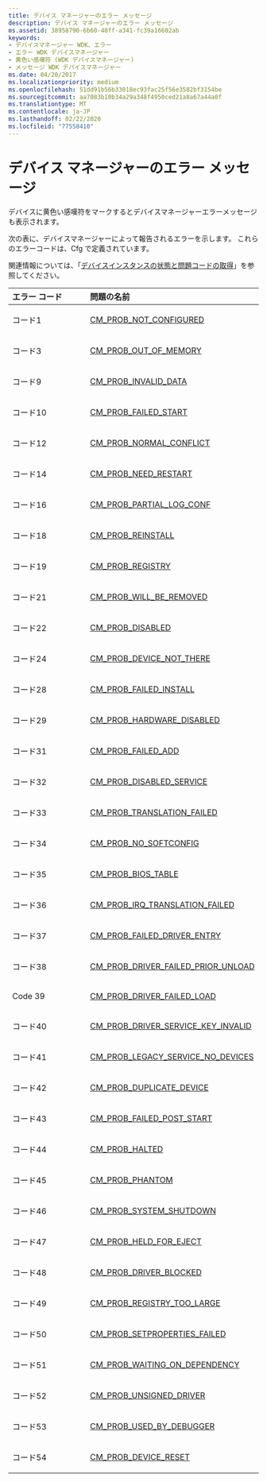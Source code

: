```yaml
---
title: デバイス マネージャーのエラー メッセージ
description: デバイス マネージャーのエラー メッセージ
ms.assetid: 38958790-6b60-48ff-a341-fc39a16602ab
keywords:
- デバイスマネージャー WDK、エラー
- エラー WDK デバイスマネージャー
- 黄色い感嘆符 (WDK デバイスマネージャー)
- メッセージ WDK デバイスマネージャー
ms.date: 04/20/2017
ms.localizationpriority: medium
ms.openlocfilehash: 51dd91b56b33018ec93fac25f56e3582bf3154be
ms.sourcegitcommit: aa7083b10b34a29a348f4950ced21a8a67a44a0f
ms.translationtype: MT
ms.contentlocale: ja-JP
ms.lasthandoff: 02/22/2020
ms.locfileid: "77558410"
---
```

# <a name="device-manager-error-messages"></a>デバイス マネージャーのエラー メッセージ





デバイスに黄色い感嘆符をマークするとデバイスマネージャーエラーメッセージも表示されます。

次の表に、デバイスマネージャーによって報告されるエラーを示します。 これらのエラーコードは、Cfg で定義されています。
 
関連情報については、「[デバイスインスタンスの状態と問題コードの取得](retrieving-the-status-and-problem-code-for-a-device-instance.md)」を参照してください。


<table>
<colgroup>
<col width="50%" />
<col width="50%" />
</colgroup>
<thead>
<tr class="header">
<th align="left">エラー コード</th>
<th align="left">問題の名前</th>
</tr>
</thead>
<tbody>
<tr class="odd">
<td align="left"><p>コード1</p></td>
<td align="left"><p><a href="cm-prob-not-configured.md" data-raw-source="[CM_PROB_NOT_CONFIGURED](cm-prob-not-configured.md)">CM_PROB_NOT_CONFIGURED</a></p></td>
</tr>
<tr class="even">
<td align="left"><p>コード3</p></td>
<td align="left"><p><a href="cm-prob-out-of-memory.md" data-raw-source="[CM_PROB_OUT_OF_MEMORY](cm-prob-out-of-memory.md)">CM_PROB_OUT_OF_MEMORY</a></p></td>
</tr>
<tr class="odd">
<td align="left"><p>コード9</p></td>
<td align="left"><p><a href="cm-prob-invalid-data.md" data-raw-source="[CM_PROB_INVALID_DATA](cm-prob-invalid-data.md)">CM_PROB_INVALID_DATA</a></p></td>
</tr>
<tr class="even">
<td align="left"><p>コード10</p></td>
<td align="left"><p><a href="cm-prob-failed-start.md" data-raw-source="[CM_PROB_FAILED_START](cm-prob-failed-start.md)">CM_PROB_FAILED_START</a></p></td>
</tr>
<tr class="odd">
<td align="left"><p>コード12</p></td>
<td align="left"><p><a href="cm-prob-normal-conflict.md" data-raw-source="[CM_PROB_NORMAL_CONFLICT](cm-prob-normal-conflict.md)">CM_PROB_NORMAL_CONFLICT</a></p></td>
</tr>
<tr class="even">
<td align="left"><p>コード14</p></td>
<td align="left"><p><a href="cm-prob-need-restart.md" data-raw-source="[CM_PROB_NEED_RESTART](cm-prob-need-restart.md)">CM_PROB_NEED_RESTART</a></p></td>
</tr>
<tr class="odd">
<td align="left"><p>コード16</p></td>
<td align="left"><p><a href="cm-prob-partial-log-conf.md" data-raw-source="[CM_PROB_PARTIAL_LOG_CONF](cm-prob-partial-log-conf.md)">CM_PROB_PARTIAL_LOG_CONF</a></p></td>
</tr>
<tr class="even">
<td align="left"><p>コード18</p></td>
<td align="left"><p><a href="cm-prob-reinstall.md" data-raw-source="[CM_PROB_REINSTALL](cm-prob-reinstall.md)">CM_PROB_REINSTALL</a></p></td>
</tr>
<tr class="odd">
<td align="left"><p>コード19</p></td>
<td align="left"><p><a href="cm-prob-registry.md" data-raw-source="[CM_PROB_REGISTRY](cm-prob-registry.md)">CM_PROB_REGISTRY</a></p></td>
</tr>
<tr class="even">
<td align="left"><p>コード21</p></td>
<td align="left"><p><a href="cm-prob-will-be-removed.md" data-raw-source="[CM_PROB_WILL_BE_REMOVED](cm-prob-will-be-removed.md)">CM_PROB_WILL_BE_REMOVED</a></p></td>
</tr>
<tr class="odd">
<td align="left"><p>コード22</p></td>
<td align="left"><p><a href="cm-prob-disabled.md" data-raw-source="[CM_PROB_DISABLED](cm-prob-disabled.md)">CM_PROB_DISABLED</a></p></td>
</tr>
<tr class="even">
<td align="left"><p>コード24</p></td>
<td align="left"><p><a href="cm-prob-device-not-there.md" data-raw-source="[CM_PROB_DEVICE_NOT_THERE](cm-prob-device-not-there.md)">CM_PROB_DEVICE_NOT_THERE</a></p></td>
</tr>
<tr class="odd">
<td align="left"><p>コード28</p></td>
<td align="left"><p><a href="cm-prob-failed-install.md" data-raw-source="[CM_PROB_FAILED_INSTALL](cm-prob-failed-install.md)">CM_PROB_FAILED_INSTALL</a></p></td>
</tr>
<tr class="even">
<td align="left"><p>コード29</p></td>
<td align="left"><p><a href="cm-prob-hardware-disabled.md" data-raw-source="[CM_PROB_HARDWARE_DISABLED](cm-prob-hardware-disabled.md)">CM_PROB_HARDWARE_DISABLED</a></p></td>
</tr>
<tr class="odd">
<td align="left"><p>コード31</p></td>
<td align="left"><p><a href="cm-prob-failed-add.md" data-raw-source="[CM_PROB_FAILED_ADD](cm-prob-failed-add.md)">CM_PROB_FAILED_ADD</a></p></td>
</tr>
<tr class="even">
<td align="left"><p>コード32</p></td>
<td align="left"><p><a href="cm-prob-disabled-service.md" data-raw-source="[CM_PROB_DISABLED_SERVICE](cm-prob-disabled-service.md)">CM_PROB_DISABLED_SERVICE</a></p></td>
</tr>
<tr class="odd">
<td align="left"><p>コード33</p></td>
<td align="left"><p><a href="cm-prob-translation-failed.md" data-raw-source="[CM_PROB_TRANSLATION_FAILED](cm-prob-translation-failed.md)">CM_PROB_TRANSLATION_FAILED</a></p></td>
</tr>
<tr class="even">
<td align="left"><p>コード34</p></td>
<td align="left"><p><a href="cm-prob-no-softconfig.md" data-raw-source="[CM_PROB_NO_SOFTCONFIG](cm-prob-no-softconfig.md)">CM_PROB_NO_SOFTCONFIG</a></p></td>
</tr>
<tr class="odd">
<td align="left"><p>コード35</p></td>
<td align="left"><p><a href="cm-prob-bios-table.md" data-raw-source="[CM_PROB_BIOS_TABLE](cm-prob-bios-table.md)">CM_PROB_BIOS_TABLE</a></p></td>
</tr>
<tr class="even">
<td align="left"><p>コード36</p></td>
<td align="left"><p><a href="cm-prob-irq-translation-failed.md" data-raw-source="[CM_PROB_IRQ_TRANSLATION_FAILED](cm-prob-irq-translation-failed.md)">CM_PROB_IRQ_TRANSLATION_FAILED</a></p></td>
</tr>
<tr class="odd">
<td align="left"><p>コード37</p></td>
<td align="left"><p><a href="cm-prob-failed-driver-entry.md" data-raw-source="[CM_PROB_FAILED_DRIVER_ENTRY](cm-prob-failed-driver-entry.md)">CM_PROB_FAILED_DRIVER_ENTRY</a></p></td>
</tr>
<tr class="even">
<td align="left"><p>コード38</p></td>
<td align="left"><p><a href="cm-prob-driver-failed-prior-unload.md" data-raw-source="[CM_PROB_DRIVER_FAILED_PRIOR_UNLOAD](cm-prob-driver-failed-prior-unload.md)">CM_PROB_DRIVER_FAILED_PRIOR_UNLOAD</a></p></td>
</tr>
<tr class="odd">
<td align="left"><p>Code 39</p></td>
<td align="left"><p><a href="cm-prob-driver-failed-load.md" data-raw-source="[CM_PROB_DRIVER_FAILED_LOAD](cm-prob-driver-failed-load.md)">CM_PROB_DRIVER_FAILED_LOAD</a></p></td>
</tr>
<tr class="even">
<td align="left"><p>コード40</p></td>
<td align="left"><p><a href="cm-prob-driver-service-key-invalid.md" data-raw-source="[CM_PROB_DRIVER_SERVICE_KEY_INVALID](cm-prob-driver-service-key-invalid.md)">CM_PROB_DRIVER_SERVICE_KEY_INVALID</a></p></td>
</tr>
<tr class="odd">
<td align="left"><p>コード41</p></td>
<td align="left"><p><a href="cm-prob-legacy-service-no-devices.md" data-raw-source="[CM_PROB_LEGACY_SERVICE_NO_DEVICES](cm-prob-legacy-service-no-devices.md)">CM_PROB_LEGACY_SERVICE_NO_DEVICES</a></p></td>
</tr>
<tr class="even">
<td align="left"><p>コード42</p></td>
<td align="left"><p><a href="cm-prob-duplicate-device.md" data-raw-source="[CM_PROB_DUPLICATE_DEVICE](cm-prob-duplicate-device.md)">CM_PROB_DUPLICATE_DEVICE</a></p></td>
</tr>
<tr class="odd">
<td align="left"><p>コード43</p></td>
<td align="left"><p><a href="cm-prob-failed-post-start.md" data-raw-source="[CM_PROB_FAILED_POST_START](cm-prob-failed-post-start.md)">CM_PROB_FAILED_POST_START</a></p></td>
</tr>
<tr class="even">
<td align="left"><p>コード44</p></td>
<td align="left"><p><a href="cm-prob-halted.md" data-raw-source="[CM_PROB_HALTED](cm-prob-halted.md)">CM_PROB_HALTED</a></p></td>
</tr>
<tr class="odd">
<td align="left"><p>コード45</p></td>
<td align="left"><p><a href="cm-prob-phantom.md" data-raw-source="[CM_PROB_PHANTOM](cm-prob-phantom.md)">CM_PROB_PHANTOM</a></p></td>
</tr>
<tr class="even">
<td align="left"><p>コード46</p></td>
<td align="left"><p><a href="cm-prob-system-shutdown.md" data-raw-source="[CM_PROB_SYSTEM_SHUTDOWN](cm-prob-system-shutdown.md)">CM_PROB_SYSTEM_SHUTDOWN</a></p></td>
</tr>
<tr class="odd">
<td align="left"><p>コード47</p></td>
<td align="left"><p><a href="cm-prob-held-for-eject.md" data-raw-source="[CM_PROB_HELD_FOR_EJECT](cm-prob-held-for-eject.md)">CM_PROB_HELD_FOR_EJECT</a></p></td>
</tr>
<tr class="even">
<td align="left"><p>コード48</p></td>
<td align="left"><p><a href="cm-prob-driver-blocked.md" data-raw-source="[CM_PROB_DRIVER_BLOCKED](cm-prob-driver-blocked.md)">CM_PROB_DRIVER_BLOCKED</a></p></td>
</tr>
<tr class="odd">
<td align="left"><p>コード49</p></td>
<td align="left"><p><a href="cm-prob-registry-too-large.md" data-raw-source="[CM_PROB_REGISTRY_TOO_LARGE](cm-prob-registry-too-large.md)">CM_PROB_REGISTRY_TOO_LARGE</a></p></td>
</tr>
<tr class="even">
<td align="left"><p>コード50</p></td>
<td align="left"><p><a href="cm-prob-setproperties-failed.md" data-raw-source="[CM_PROB_SETPROPERTIES_FAILED](cm-prob-setproperties-failed.md)">CM_PROB_SETPROPERTIES_FAILED</a></p></td>
</tr>
<tr class="odd">
<td align="left"><p>コード51</p></td>
<td align="left"><p><a href="cm-prob-waiting-on-dependency.md" data-raw-source="[CM_PROB_WAITING_ON_DEPENDENCY](cm-prob-waiting-on-dependency.md)">CM_PROB_WAITING_ON_DEPENDENCY</a></p></td>
</tr>
<tr class="even">
<td align="left"><p>コード52</p></td>
<td align="left"><p><a href="cm-prob-unsigned-driver.md" data-raw-source="[CM_PROB_UNSIGNED_DRIVER](cm-prob-unsigned-driver.md)">CM_PROB_UNSIGNED_DRIVER</a></p></td>
</tr>
<tr class="odd">
<td align="left"><p>コード53</p></td>
<td align="left"><p><a href="cm-prob-used-by-debugger.md" data-raw-source="[CM_PROB_USED_BY_DEBUGGER](cm-prob-used-by-debugger.md)">CM_PROB_USED_BY_DEBUGGER</a></p></td>
</tr>
<tr class="even">
<td align="left"><p>コード54</p></td>
<td align="left"><p><a href="cm-prob-device-reset.md" data-raw-source="[CM_PROB_DEVICE_RESET](cm-prob-device-reset.md)">CM_PROB_DEVICE_RESET</a></p></td>
</tr>
</tbody>
</table>

 

 

 





